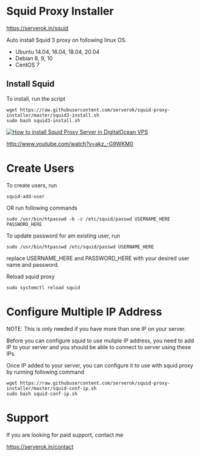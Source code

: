 # Squid Proxy Installer

https://serverok.in/squid

Auto install Squid 3 proxy on following linux OS.

* Ubuntu 14.04, 16.04, 18.04, 20.04
* Debian 8, 9, 10
* CentOS 7


## Install Squid

To install, run the script

```
wget https://raw.githubusercontent.com/serverok/squid-proxy-installer/master/squid3-install.sh
sudo bash squid3-install.sh
```

[![How to install Squid Proxy Server in DigitalOcean VPS](https://img.youtube.com/vi/akz_-G9WKM0/0.jpg)](http://www.youtube.com/watch?v=akz_-G9WKM0)

http://www.youtube.com/watch?v=akz_-G9WKM0



# Create Users

To create users, run

```
squid-add-user
```

OR run following commands

```
sudo /usr/bin/htpasswd -b -c /etc/squid/passwd USERNAME_HERE PASSWORD_HERE
```

To update password for am existing user, run

```
sudo /usr/bin/htpasswd /etc/squid/passwd USERNAME_HERE
```

replace USERNAME_HERE and PASSWORD_HERE with your desired user name and password.

Reload squid proxy

```
sudo systemctl reload squid
```

# Configure Multiple IP Address

NOTE: This is only needed if you have more than one IP on your server.

Before you can configure squid to use muliple IP address, you need to add IP to your server and you should be able to connect to server using these IPs.

Once IP added to your server, you can configure it to use with squid proxy by running following command

```
wget https://raw.githubusercontent.com/serverok/squid-proxy-installer/master/squid-conf-ip.sh
sudo bash squid-conf-ip.sh
```

# Support

If you are looking for paid support, contact me

https://serverok.in/contact
